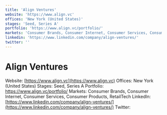 ```yaml
---
title: 'Align Ventures'
website: 'https://www.align.vc'
offices: 'New York (United States)'
stages: 'Seed, Series A'
portfolio: 'https://www.align.vc/portfolio/'
markets: 'Consumer Brands, Consumer Internet, Consumer Services, Consumer Products, RetailTech'
linkedin: 'https://www.linkedin.com/company/align-ventures/'
twitter: ''
---
```


# Align Ventures
Website: [https://www.align.vc](https://www.align.vc)
Offices: New York (United States)
Stages: Seed, Series A
Portfolio: https://www.align.vc/portfolio/
Markets: Consumer Brands, Consumer Internet, Consumer Services, Consumer Products, RetailTech
LinkedIn: [https://www.linkedin.com/company/align-ventures/](https://www.linkedin.com/company/align-ventures/)
Twitter: []()
